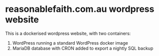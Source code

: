 # reasonablefaith.com.au wordpress website

This is a dockerised wordpress website, with two containers:

1. WordPress running a standard WordPress docker image
2. MariaDB database with CRON added to export a nightly SQL backup